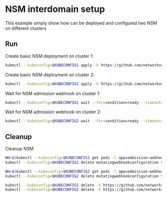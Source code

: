 # NSM interdomain setup


This example simply show how can be deployed and configured two NSM on different clusters

## Run

Create basic NSM deployment on cluster 1:

```bash
kubectl --kubeconfig=$KUBECONFIG1 apply -k https://github.com/networkservicemesh/deployments-k8s/examples/interdomain/nsm/cluster1?ref=67a410dacedf71e1f8890a5d28565e5018d2e629
```

Create basic NSM deployment on cluster 2:

```bash
kubectl --kubeconfig=$KUBECONFIG2 apply -k https://github.com/networkservicemesh/deployments-k8s/examples/interdomain/nsm/cluster2?ref=67a410dacedf71e1f8890a5d28565e5018d2e629
```

Wait for NSM admission webhook on cluster 1:

```bash
kubectl --kubeconfig=$KUBECONFIG1 wait --for=condition=ready --timeout=1m pod -n nsm-system -l app=admission-webhook-k8s
```

Wait for NSM admission webhook on cluster 2:

```bash
kubectl --kubeconfig=$KUBECONFIG2 wait --for=condition=ready --timeout=1m pod -n nsm-system -l app=admission-webhook-k8s
```

## Cleanup

Cleanup NSM
```bash
WH=$(kubectl --kubeconfig=$KUBECONFIG1 get pods -l app=admission-webhook-k8s -n nsm-system --template '{{range .items}}{{.metadata.name}}{{"\n"}}{{end}}')
kubectl --kubeconfig=$KUBECONFIG1 delete mutatingwebhookconfiguration ${WH}

WH=$(kubectl --kubeconfig=$KUBECONFIG2 get pods -l app=admission-webhook-k8s -n nsm-system --template '{{range .items}}{{.metadata.name}}{{"\n"}}{{end}}')
kubectl --kubeconfig=$KUBECONFIG2 delete mutatingwebhookconfiguration ${WH}

kubectl --kubeconfig=$KUBECONFIG1 delete -k https://github.com/networkservicemesh/deployments-k8s/examples/interdomain/nsm/cluster1?ref=67a410dacedf71e1f8890a5d28565e5018d2e629
kubectl --kubeconfig=$KUBECONFIG2 delete -k https://github.com/networkservicemesh/deployments-k8s/examples/interdomain/nsm/cluster2?ref=67a410dacedf71e1f8890a5d28565e5018d2e629
```
